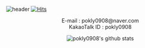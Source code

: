 ![header](https://capsule-render.vercel.app/api?type=transparent&fontColor=703ee5&text=WELCOME&height=150&fontSize=60&descAlignY=75&descAlign=60)
[![Hits](https://hits.seeyoufarm.com/api/count/incr/badge.svg?url=https%3A%2F%2Fgithub.com%2Fpokly0908&count_bg=%23258FCB&title_bg=%232E377C&title=HI%21&edge_flat=false)](https://hits.seeyoufarm.com)

<p align="center">
E-mail : pokly0908@naver.com<br>
KakaoTalk ID : pokly0908<br>
</p>
<div align="center">
  
![pokly0908's github stats](https://github-readme-stats.vercel.app/api?username=pokly0908&show_icons=true)
  
</div>
